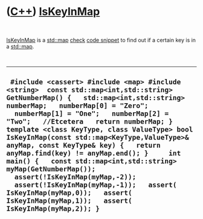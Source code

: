 



 

 

 

 

 

([C++](Cpp.md)) [IsKeyInMap](CppIsKeyInMap.md)
================================================

 

[IsKeyInMap](CppIsKeyInMap.md) is a [std::map](CppMap.md)
[check](CppCheck.md) [code snippet](CppCodeSnippets.md) to find out if
a certain key is in a [std::map](CppMap.md).

 

  -------------------------------------------------------------------------------------------------------------------------------------------------------------------------------------------------------------------------------------------------------------------------------------------------------------------------------------------------------------------------------------------------------------------------------------------------------------------------------------------------------------------------------------------------------------------------------------------------------------------------------------------------------------------------------------
  ` #include <cassert> #include <map> #include <string>  const std::map<int,std::string> GetNumberMap() {   std::map<int,std::string> numberMap;   numberMap[0] = "Zero";   numberMap[1] = "One";   numberMap[2] = "Two";   //Etcetera   return numberMap; }   template <class KeyType, class ValueType> bool IsKeyInMap(const std::map<KeyType,ValueType>& anyMap, const KeyType& key) {   return anyMap.find(key) != anyMap.end(); }     int main() {   const std::map<int,std::string> myMap(GetNumberMap());   assert(!IsKeyInMap(myMap,-2));   assert(!IsKeyInMap(myMap,-1));   assert( IsKeyInMap(myMap,0));   assert( IsKeyInMap(myMap,1));   assert( IsKeyInMap(myMap,2)); }`
  -------------------------------------------------------------------------------------------------------------------------------------------------------------------------------------------------------------------------------------------------------------------------------------------------------------------------------------------------------------------------------------------------------------------------------------------------------------------------------------------------------------------------------------------------------------------------------------------------------------------------------------------------------------------------------------

 

 

 

 

 





 



